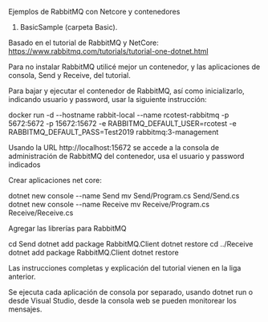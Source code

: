 Ejemplos de RabbitMQ con Netcore y contenedores

1. BasicSample (carpeta Basic).

Basado en el tutorial de RabbitMQ y NetCore:
https://www.rabbitmq.com/tutorials/tutorial-one-dotnet.html 

Para no instalar RabbitMQ utilicé mejor un contenedor, y las aplicaciones de consola, Send y Receive, del tutorial.

Para bajar y ejecutar el contenedor de RabbitMQ, así como inicializarlo, indicando usuario y password, usar la siguiente instrucción:

docker run -d --hostname rabbit-local --name rcotest-rabbitmq -p 5672:5672 -p 15672:15672 -e RABBITMQ_DEFAULT_USER=rcotest -e RABBITMQ_DEFAULT_PASS=Test2019 rabbitmq:3-management

Usando la URL http://localhost:15672 se accede a la consola de administración de RabbitMQ del contenedor, usa el usuario y password indicados

Crear aplicaciones net core:

dotnet new console --name Send
mv Send/Program.cs Send/Send.cs
dotnet new console --name Receive
mv Receive/Program.cs Receive/Receive.cs

Agregar las librerías para RabbitMQ

cd Send
dotnet add package RabbitMQ.Client
dotnet restore
cd ../Receive
dotnet add package RabbitMQ.Client
dotnet restore

Las instrucciones completas y explicación del tutorial vienen en la liga anterior.

Se ejecuta cada aplicación de consola por separado, usando dotnet run o desde Visual Studio, desde la consola web se pueden monitorear los mensajes.

